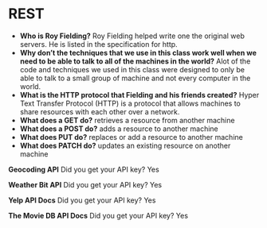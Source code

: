 # REST

* **Who is Roy Fielding?** Roy Fielding helped write one the original web servers. He is listed in the specification for http.
* **Why don’t the techniques that we use in this class work well when we need to be able to talk to all of the machines in the world?** Alot of the code and techniques we used in this class were designed to only be able to talk to a small group of machine and not every computer in the world.
* **What is the HTTP protocol that Fielding and his friends created?** Hyper Text Transfer Protocol (HTTP) is a protocol that allows machines to share resources with each other over a network.
* **What does a GET do?** retrieves a resource from another machine
* **What does a POST do?** adds a resource to another machine
* **What does PUT do?** replaces or add a resource to another machine
* **What does PATCH do?** updates an existing resource on another machine 

**Geocoding API**
Did you get your API key? Yes

**Weather Bit API**
Did you get your API key? Yes

**Yelp API Docs**
Did you get your API key? Yes

**The Movie DB API Docs**
Did you get your API key? Yes